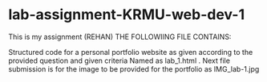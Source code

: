 # lab-assignment-KRMU-web-dev-1
This is my assignment (REHAN)
THE FOLLOWIING FILE CONTAINS:

Structured code for a personal portfolio website as given according to the provided question and given criteria Named as lab_1.html .
Next file submission is for the image to be provided for the portfolio as IMG_lab-1.jpg 
